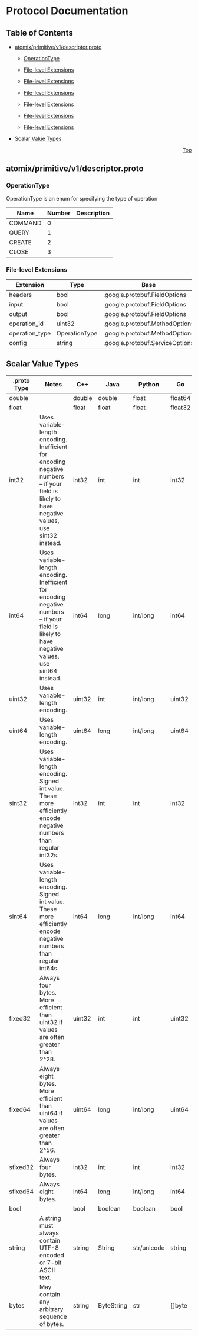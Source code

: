 # Protocol Documentation
<a name="top"></a>

## Table of Contents

- [atomix/primitive/v1/descriptor.proto](#atomix_primitive_v1_descriptor-proto)
    - [OperationType](#atomix-primitive-v1-OperationType)
  
    - [File-level Extensions](#atomix_primitive_v1_descriptor-proto-extensions)
    - [File-level Extensions](#atomix_primitive_v1_descriptor-proto-extensions)
    - [File-level Extensions](#atomix_primitive_v1_descriptor-proto-extensions)
    - [File-level Extensions](#atomix_primitive_v1_descriptor-proto-extensions)
    - [File-level Extensions](#atomix_primitive_v1_descriptor-proto-extensions)
    - [File-level Extensions](#atomix_primitive_v1_descriptor-proto-extensions)
  
- [Scalar Value Types](#scalar-value-types)



<a name="atomix_primitive_v1_descriptor-proto"></a>
<p align="right"><a href="#top">Top</a></p>

## atomix/primitive/v1/descriptor.proto


 


<a name="atomix-primitive-v1-OperationType"></a>

### OperationType
OperationType is an enum for specifying the type of operation

| Name | Number | Description |
| ---- | ------ | ----------- |
| COMMAND | 0 |  |
| QUERY | 1 |  |
| CREATE | 2 |  |
| CLOSE | 3 |  |


 


<a name="atomix_primitive_v1_descriptor-proto-extensions"></a>

### File-level Extensions
| Extension | Type | Base | Number | Description |
| --------- | ---- | ---- | ------ | ----------- |
| headers | bool | .google.protobuf.FieldOptions | 51000 |  |
| input | bool | .google.protobuf.FieldOptions | 51001 |  |
| output | bool | .google.protobuf.FieldOptions | 51002 |  |
| operation_id | uint32 | .google.protobuf.MethodOptions | 52000 |  |
| operation_type | OperationType | .google.protobuf.MethodOptions | 52001 |  |
| config | string | .google.protobuf.ServiceOptions | 50001 |  |

 

 



## Scalar Value Types

| .proto Type | Notes | C++ | Java | Python | Go | C# | PHP | Ruby |
| ----------- | ----- | --- | ---- | ------ | -- | -- | --- | ---- |
| <a name="double" /> double |  | double | double | float | float64 | double | float | Float |
| <a name="float" /> float |  | float | float | float | float32 | float | float | Float |
| <a name="int32" /> int32 | Uses variable-length encoding. Inefficient for encoding negative numbers – if your field is likely to have negative values, use sint32 instead. | int32 | int | int | int32 | int | integer | Bignum or Fixnum (as required) |
| <a name="int64" /> int64 | Uses variable-length encoding. Inefficient for encoding negative numbers – if your field is likely to have negative values, use sint64 instead. | int64 | long | int/long | int64 | long | integer/string | Bignum |
| <a name="uint32" /> uint32 | Uses variable-length encoding. | uint32 | int | int/long | uint32 | uint | integer | Bignum or Fixnum (as required) |
| <a name="uint64" /> uint64 | Uses variable-length encoding. | uint64 | long | int/long | uint64 | ulong | integer/string | Bignum or Fixnum (as required) |
| <a name="sint32" /> sint32 | Uses variable-length encoding. Signed int value. These more efficiently encode negative numbers than regular int32s. | int32 | int | int | int32 | int | integer | Bignum or Fixnum (as required) |
| <a name="sint64" /> sint64 | Uses variable-length encoding. Signed int value. These more efficiently encode negative numbers than regular int64s. | int64 | long | int/long | int64 | long | integer/string | Bignum |
| <a name="fixed32" /> fixed32 | Always four bytes. More efficient than uint32 if values are often greater than 2^28. | uint32 | int | int | uint32 | uint | integer | Bignum or Fixnum (as required) |
| <a name="fixed64" /> fixed64 | Always eight bytes. More efficient than uint64 if values are often greater than 2^56. | uint64 | long | int/long | uint64 | ulong | integer/string | Bignum |
| <a name="sfixed32" /> sfixed32 | Always four bytes. | int32 | int | int | int32 | int | integer | Bignum or Fixnum (as required) |
| <a name="sfixed64" /> sfixed64 | Always eight bytes. | int64 | long | int/long | int64 | long | integer/string | Bignum |
| <a name="bool" /> bool |  | bool | boolean | boolean | bool | bool | boolean | TrueClass/FalseClass |
| <a name="string" /> string | A string must always contain UTF-8 encoded or 7-bit ASCII text. | string | String | str/unicode | string | string | string | String (UTF-8) |
| <a name="bytes" /> bytes | May contain any arbitrary sequence of bytes. | string | ByteString | str | []byte | ByteString | string | String (ASCII-8BIT) |

